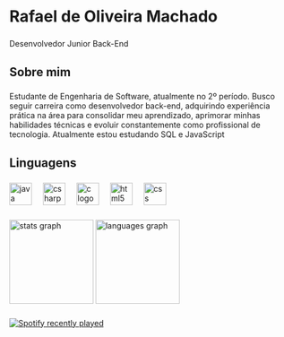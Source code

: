 <h1 align="left">Rafael de Oliveira Machado</h1>

###

<p align="left">Desenvolvedor Junior Back-End</p>

###

<h2 align="left">Sobre mim</h2>

###

<p align="left">Estudante de Engenharia de Software, atualmente no 2º período. Busco seguir carreira como desenvolvedor back-end, adquirindo experiência prática na área para consolidar meu aprendizado, aprimorar minhas habilidades técnicas e evoluir constantemente como profissional de tecnologia. Atualmente estou estudando SQL e JavaScript</p>

###

<h2 align="left">Linguagens</h2>

###

<div align="left">
  <img src="https://cdn.jsdelivr.net/gh/devicons/devicon/icons/java/java-original.svg" height="40" alt="java logo"  />
  <img width="12" />
  <img src="https://cdn.jsdelivr.net/gh/devicons/devicon/icons/csharp/csharp-original.svg" height="40" alt="csharp logo"  />
  <img width="12" />
  <img src="https://cdn.jsdelivr.net/gh/devicons/devicon/icons/c/c-original.svg" height="40" alt="c logo"  />
  <img width="12" />
  <img src="https://cdn.jsdelivr.net/gh/devicons/devicon/icons/html5/html5-original.svg" height="40" alt="html5 logo"  />
  <img width="12" />
  <img src="https://cdn.jsdelivr.net/gh/devicons/devicon/icons/css3/css3-original.svg" height="40" alt="css logo"  />
</div>

###

<div align="left">
  <img src="https://github-readme-stats.vercel.app/api?username=kaiserraf&hide_title=false&hide_rank=false&show_icons=true&include_all_commits=true&count_private=true&disable_animations=false&theme=dark&locale=en&hide_border=false&order=1" height="150" alt="stats graph"  />
  <img src="https://github-readme-stats.vercel.app/api/top-langs?username=kaiserraf&locale=en&hide_title=false&layout=compact&card_width=320&langs_count=5&theme=dark&hide_border=false&order=2" height="150" alt="languages graph"  />
</div>

###

<div align="left">
  <a href="https://open.spotify.com/user/https://open.spotify.com/user/iepiy033vlm7h4fbunws9ys7m?si=d454a64f17f84b4c">
    <img src="https://spotify-recently-played-readme.vercel.app/api?user=https://open.spotify.com/user/iepiy033vlm7h4fbunws9ys7m?si=d454a64f17f84b4c&count=5" alt="Spotify recently played"  />
  </a>
</div>

###
